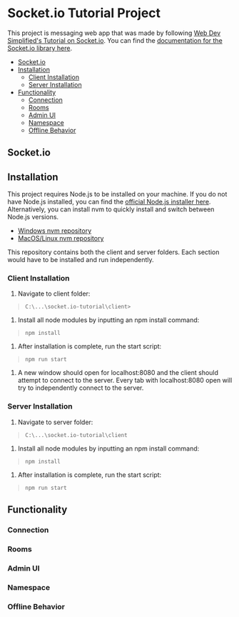 # Socket.io Tutorial Project

This project is messaging web app that was made by following [Web Dev Simplified's Tutorial on Socket.io](https://www.youtube.com/watch?v=ZKEqqIO7n-k&ab_channel=WebDevSimplified). You can find the [documentation for the Socket.io library here](https://socket.io/docs/v4/).

- [Socket.io](#socketio)
- [Installation](#installation)
    - [Client Installation](#client-installation)
    - [Server Installation](#server-installation)
- [Functionality](#functionality)
    - [Connection](#connection)
    - [Rooms](#rooms)
    - [Admin UI](#admin-ui)
    - [Namespace](#amespace)
    - [Offline Behavior](#offline-behavior)

## Socket.io

## Installation

This project requires Node.js to be installed on your machine. If you do not have Node.js installed, you can find the [official Node.js installer here](https://nodejs.org/en/download/). Alternatively, you can install nvm to quickly install and switch between Node.js versions.
 - [Windows nvm repository](https://github.com/coreybutler/nvm-windows)
 - [MacOS/Linux nvm repository](https://github.com/nvm-sh/nvm)

This repository contains both the client and server folders. Each section would have to be installed and run independently.

### Client Installation

1. Navigate to client folder: 
> `C:\...\socket.io-tutorial\client>`
1. Install all node modules by inputting an npm install command:
> `npm install`
1. After installation is complete, run the start script:
> `npm run start`
1. A new window should open for localhost:8080 and the client should attempt to connect to the server. Every tab with localhost:8080 open will try to independently connect to the server.

### Server Installation

1. Navigate to server folder:
> `C:\...\socket.io-tutorial\client`
1. Install all node modules by inputting an npm install command:
> `npm install`
1. After installation is complete, run the start script:
> `npm run start`

## Functionality

### Connection

### Rooms

### Admin UI

### Namespace

### Offline Behavior